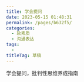 ```yaml
---
title: 学会提问
date: 2023-05-15 01:48:31
permalink: /pages/b632f5/
categories: 
  - 软素质
  - 沟通表达
tags: 
  - 
titleTag: 草稿
---
```


学会提问，批判性思维养成指南
